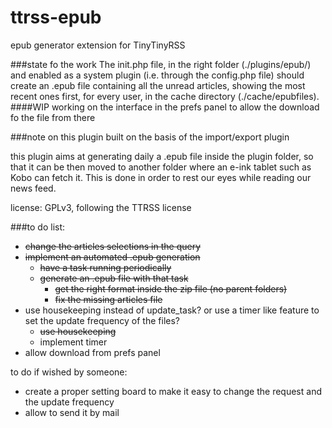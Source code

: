 # ttrss-epub
epub generator extension for TinyTinyRSS

###state fo the work
The init.php file, in the right folder (./plugins/epub/) and enabled as a system plugin (i.e. through the config.php file) should create an .epub file containing all the unread articles, showing the most recent ones first, for every user, in the cache directory (./cache/epubfiles). 
####WIP
working on the interface in the prefs panel to allow the download fo the file from there

###note on this plugin
built on the basis of the import/export plugin

this plugin aims at generating daily a .epub file inside the plugin folder, so that it can be then moved to another folder where an e-ink tablet such as Kobo can fetch it. This is done in order to rest our eyes while reading our news feed.

license: GPLv3, following the TTRSS license

###to do list:
* ~~change the articles selections in the query~~
* ~~implement an automated .epub generation~~
	* ~~have a task running periodically~~
	* ~~generate an .epub file with that task~~
		* ~~get the right format inside the zip file (no parent folders)~~
		* ~~fix the missing articles file~~
* use housekeeping instead of update_task? or use a timer like feature to set the update frequency of the files?
	* ~~use housekeeping~~
	* implement timer
* allow download from prefs panel

to do if wished by someone:
* create a proper setting board to make it easy to change the request and the update frequency
* allow to send it by mail


